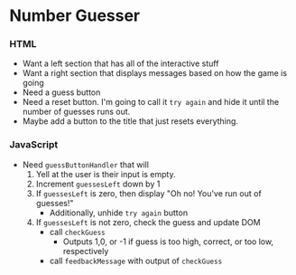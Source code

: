# Number Guesser

### HTML

* Want a left section that has all of the interactive stuff
* Want a right section that displays messages based on how the game is going
* Need a guess button
* Need a reset button. I'm going to call it `try again` and hide it until the number of guesses runs out. 
* Maybe add a button to the title that just resets everything. 



### JavaScript

* Need `guessButtonHandler` that will
    1. Yell at the user is their input is empty. 
    2. Increment `guessesLeft` down by 1
    3. If `guessesLeft` is zero, then display "Oh no! You've run out of guesses!"
        * Additionally, unhide `try again` button
    4. If `guessesLeft` is not zero, check the guess and update DOM
        * call `checkGuess`
            * Outputs 1,0, or -1 if guess is too high, correct, or too low, respectively
        * call `feedbackMessage` with output of `checkGuess`
